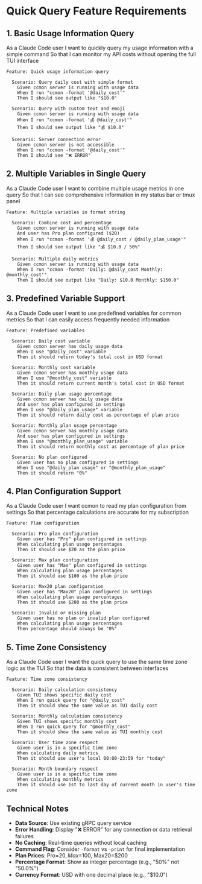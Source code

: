 # Quick Query Feature Requirements

## 1. Basic Usage Information Query

As a Claude Code user
I want to quickly query my usage information with a simple command
So that I can monitor my API costs without opening the full TUI interface

```gherkin
Feature: Quick usage information query

  Scenario: Query daily cost with simple format
    Given ccmon server is running with usage data
    When I run "ccmon -format '@daily_cost'"
    Then I should see output like "$10.0"
    
  Scenario: Query with custom text and emoji
    Given ccmon server is running with usage data
    When I run "ccmon -format '💰 @daily_cost'"
    Then I should see output like "💰 $10.0"
    
  Scenario: Server connection error
    Given ccmon server is not accessible
    When I run "ccmon -format '@daily_cost'"
    Then I should see "❌ ERROR"
```

## 2. Multiple Variables in Single Query

As a Claude Code user
I want to combine multiple usage metrics in one query
So that I can see comprehensive information in my status bar or tmux panel

```gherkin
Feature: Multiple variables in format string

  Scenario: Combine cost and percentage
    Given ccmon server is running with usage data
    And user has Pro plan configured ($20)
    When I run "ccmon -format '💰 @daily_cost / @daily_plan_usage'"
    Then I should see output like "💰 $10.0 / 50%"
    
  Scenario: Multiple daily metrics
    Given ccmon server is running with usage data
    When I run "ccmon -format 'Daily: @daily_cost Monthly: @monthly_cost'"
    Then I should see output like "Daily: $10.0 Monthly: $150.0"
```

## 3. Predefined Variable Support

As a Claude Code user
I want to use predefined variables for common metrics
So that I can easily access frequently needed information

```gherkin
Feature: Predefined variables

  Scenario: Daily cost variable
    Given ccmon server has daily usage data
    When I use "@daily_cost" variable
    Then it should return today's total cost in USD format
    
  Scenario: Monthly cost variable
    Given ccmon server has monthly usage data
    When I use "@monthly_cost" variable
    Then it should return current month's total cost in USD format
    
  Scenario: Daily plan usage percentage
    Given ccmon server has daily usage data
    And user has plan configured in settings
    When I use "@daily_plan_usage" variable
    Then it should return daily cost as percentage of plan price
    
  Scenario: Monthly plan usage percentage
    Given ccmon server has monthly usage data
    And user has plan configured in settings
    When I use "@monthly_plan_usage" variable
    Then it should return monthly cost as percentage of plan price
    
  Scenario: No plan configured
    Given user has no plan configured in settings
    When I use "@daily_plan_usage" or "@monthly_plan_usage"
    Then it should return "0%"
```

## 4. Plan Configuration Support

As a Claude Code user
I want ccmon to read my plan configuration from settings
So that percentage calculations are accurate for my subscription

```gherkin
Feature: Plan configuration

  Scenario: Pro plan configuration
    Given user has "Pro" plan configured in settings
    When calculating plan usage percentages
    Then it should use $20 as the plan price
    
  Scenario: Max plan configuration
    Given user has "Max" plan configured in settings
    When calculating plan usage percentages
    Then it should use $100 as the plan price
    
  Scenario: Max20 plan configuration
    Given user has "Max20" plan configured in settings
    When calculating plan usage percentages
    Then it should use $200 as the plan price
    
  Scenario: Invalid or missing plan
    Given user has no plan or invalid plan configured
    When calculating plan usage percentages
    Then percentage should always be "0%"
```

## 5. Time Zone Consistency

As a Claude Code user
I want the quick query to use the same time zone logic as the TUI
So that the data is consistent between interfaces

```gherkin
Feature: Time zone consistency

  Scenario: Daily calculation consistency
    Given TUI shows specific daily cost
    When I run quick query for "@daily_cost"
    Then it should show the same value as TUI daily cost
    
  Scenario: Monthly calculation consistency
    Given TUI shows specific monthly cost
    When I run quick query for "@monthly_cost"
    Then it should show the same value as TUI monthly cost
    
  Scenario: User time zone respect
    Given user is in a specific time zone
    When calculating daily metrics
    Then it should use user's local 00:00-23:59 for "today"
    
  Scenario: Month boundary respect
    Given user is in a specific time zone
    When calculating monthly metrics
    Then it should use 1st to last day of current month in user's time zone
```

## Technical Notes

- **Data Source**: Use existing gRPC query service
- **Error Handling**: Display "❌ ERROR" for any connection or data retrieval failures
- **No Caching**: Real-time queries without local caching
- **Command Flag**: Consider `-format` vs `-print` for final implementation
- **Plan Prices**: Pro=$20, Max=$100, Max20=$200
- **Percentage Format**: Show as integer percentage (e.g., "50%" not "50.0%")
- **Currency Format**: USD with one decimal place (e.g., "$10.0")